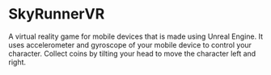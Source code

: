 # SkyRunnerVR
A virtual reality game for mobile devices that is made using Unreal Engine. 
It uses accelerometer and gyroscope of your mobile device to control your character. 
Collect coins by tilting your head to move the character left and right. 
